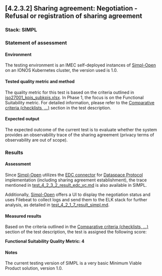 ## [4.2.3.2] Sharing agreement: Negotiation - Refusal or registration of sharing agreement
### Stack: SIMPL

### Statement of assessment
#### Environment

The testing environment is an IMEC self-deployed instances of [Simpl-Open](https://code.europa.eu/simpl/simpl-open) on
an IONOS Kubernetes cluster, the version used is 1.0.

#### Tested quality metric and method

The quality metric for this test is based on the criteria outlined
in [iso27001_kpis_subkpis.xlsx](../../../../../design_decisions/background_info/iso27001_kpis_subkpis.xlsx). In Phase 1,
the focus is on the Functional Suitability metric. For detailed information, please refer to
the [Comparative criteria (checklists, ...)](./test.md#comparative-criteria-checklists-) section in the test
description.

#### Expected output

The expected outcome of the current test is to evaluate whether the system provides an observability trace of the sharing agreement (privacy terms of observability are out of scope).

### Results
#### Assessment

Since [Simpl-Open](https://code.europa.eu/simpl/simpl-open) utilizes the [EDC connector](https://code.europa.eu/simpl/simpl-open/development/gaia-x-edc/simpl-edc) for [Dataspace Protocol](https://docs.internationaldataspaces.org/ids-knowledgebase/dataspace-protocol) implementation (including sharing agreement establishment), 
the trace mentioned in [test_4_2_3_2_result_edc_vc.md](result_edc_vc.md) is also available in SIMPL. 

Additionally, [Simpl-Open](https://code.europa.eu/simpl/simpl-open) offers a UI to display the negotiation status and uses Filebeat to collect logs and send them to the ELK stack for further analysis, 
as detailed in [test_4_2_1_7_result_simpl.md](../../negotiating_sharing_agreement/test_4_2_1_7/result_simpl.md).

#### Measured results

Based on the criteria outlined in the [Comparative criteria (checklists, ...)](./test.md#comparative-criteria-checklists-) section of the test description, the test is assigned the following score:

**Functional Suitability Quality Metric: 4**

#### Notes

The current testing version of SIMPL is a very basic Minimum Viable Product solution, version 1.0.   
